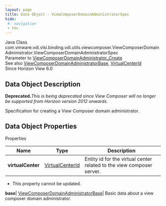 ```yaml
---
layout: page
title: Data Object - ViewComposerDomainAdministratorSpec
hide:
 #- navigation
 - toc
---
```






Java Class
    com.vmware.vdi.vlsi.binding.vdi.utils.viewcomposer.ViewComposerDomainAdministrator.ViewComposerDomainAdministratorSpec  
Parameter to
     [ViewComposerDomainAdministrator_Create](vdi.utils.viewcomposer.ViewComposerDomainAdministrator.md#create)  
See also
     [ViewComposerDomainAdministratorBase](vdi.utils.viewcomposer.ViewComposerDomainAdministrator.DomainAdministratorBase.md), [VirtualCenterId](vdi.entity.VirtualCenterId.md)  
Since 
    Horizon View 6.0

## Data Object Description 

**Deprecated.**_This is being deprecated since View Composer will no longer be supported from Horizon version 2012 onwards._

Specification for creating a View Composer domain administrator. 

## Data Object Properties

Properties

Name |  Type |  Description   
---|---|---  
**virtualCenter**| [VirtualCenterId](vdi.entity.VirtualCenterId.md)|  Entity id for the virtual center related to the view composer server.   


* This property cannot be updated.

  
**base**| [ViewComposerDomainAdministratorBase](vdi.utils.viewcomposer.ViewComposerDomainAdministrator.DomainAdministratorBase.md)|  Basic data about a view composer domain administrator.   
  
  
  
  
  
  


